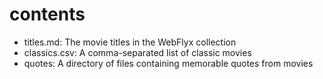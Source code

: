 # contents

* titles.md: The movie titles in the WebFlyx collection
* classics.csv: A comma-separated list of classic movies
* quotes: A directory of files containing memorable quotes from movies





